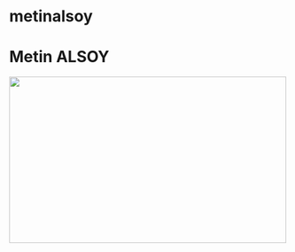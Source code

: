 # metinalsoy
<h1>Metin ALSOY </h1>
<img src="https://w7.pngwing.com/pngs/618/70/png-transparent-moon-moon-atmosphere-monochrome-sphere-thumbnail.png" alt="" width="500" height="300">

